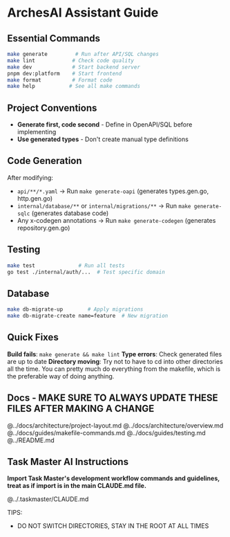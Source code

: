 # ArchesAI Assistant Guide

## Essential Commands

```bash
make generate         # Run after API/SQL changes
make lint            # Check code quality
make dev             # Start backend server
pnpm dev:platform    # Start frontend
make format          # Format code
make help           # See all make commands
```

## Project Conventions

- **Generate first, code second** - Define in OpenAPI/SQL before implementing
- **Use generated types** - Don't create manual type definitions

## Code Generation

After modifying:

- `api/**/*.yaml` → Run `make generate-oapi` (generates types.gen.go, http.gen.go)
- `internal/database/**` or `internal/migrations/**` → Run `make generate-sqlc` (generates database code)
- Any x-codegen annotations → Run `make generate-codegen` (generates repository.gen.go)

## Testing

```bash
make test              # Run all tests
go test ./internal/auth/...  # Test specific domain
```

## Database

```bash
make db-migrate-up        # Apply migrations
make db-migrate-create name=feature  # New migration
```

## Quick Fixes

**Build fails**: `make generate && make lint`
**Type errors**: Check generated files are up to date
**Directory moving**: Try not to have to cd into other directories all the time. You can pretty much do everything from the makefile, which is the preferable way of doing anything.

## Docs - MAKE SURE TO ALWAYS UPDATE THESE FILES AFTER MAKING A CHANGE

@../docs/architecture/project-layout.md
@../docs/architecture/overview.md
@../docs/guides/makefile-commands.md
@../docs/guides/testing.md
@../README.md

## Task Master AI Instructions

**Import Task Master's development workflow commands and guidelines, treat as if import is in the main CLAUDE.md file.**

@../.taskmaster/CLAUDE.md

TIPS:

- DO NOT SWITCH DIRECTORIES, STAY IN THE ROOT AT ALL TIMES
